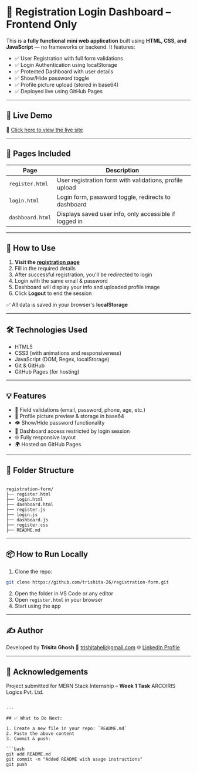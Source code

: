 # 🔐 Registration Login Dashboard – Frontend Only

This is a **fully functional mini web application** built using **HTML, CSS, and JavaScript** — no frameworks or backend. It features:

- ✅ User Registration with full form validations
- ✅ Login Authentication using localStorage
- ✅ Protected Dashboard with user details
- ✅ Show/Hide password toggle
- ✅ Profile picture upload (stored in base64)
- ✅ Deployed live using GitHub Pages

---

## 🚀 Live Demo

🔗 [Click here to view the live site](https://trishita-26.github.io/registration-form/register.html)

---

## 📁 Pages Included

| Page         | Description                                                  |
|--------------|--------------------------------------------------------------|
| `register.html` | User registration form with validations, profile upload     |
| `login.html`    | Login form, password toggle, redirects to dashboard         |
| `dashboard.html`| Displays saved user info, only accessible if logged in      |

---

## 🧪 How to Use

1. **Visit the [registration page](https://trishita-26.github.io/registration-form/register.html)**  
2. Fill in the required details  
3. After successful registration, you'll be redirected to login  
4. Login with the same email & password  
5. Dashboard will display your info and uploaded profile image  
6. Click **Logout** to end the session  

✅ All data is saved in your browser's **localStorage**

---

## 🛠 Technologies Used

- HTML5
- CSS3 (with animations and responsiveness)
- JavaScript (DOM, Regex, localStorage)
- Git & GitHub
- GitHub Pages (for hosting)

---

## 💡 Features

- 🎯 Field validations (email, password, phone, age, etc.)
- 📸 Profile picture preview & storage in base64
- 👁️ Show/Hide password functionality
- 🔐 Dashboard access restricted by login session
- 🌐 Fully responsive layout
- 🌍 Hosted on GitHub Pages

---

## 🧳 Folder Structure

```

registration-form/
├── register.html
├── login.html
├── dashboard.html
├── register.js
├── login.js
├── dashboard.js
├── register.css
├── README.md

````

---

## 📦 How to Run Locally

1. Clone the repo:
```bash
git clone https://github.com/trishita-26/registration-form.git
````

2. Open the folder in VS Code or any editor
3. Open `register.html` in your browser
4. Start using the app

---

## ✍️ Author

Developed by **Trisita Ghosh**
📧 [trishitaheli@gmail.com](mailto:trishitaheli@gmail.com)
🌐 [LinkedIn Profile](https://www.linkedin.com/in/trisitaghosh/)

---

## 🙌 Acknowledgements

Project submitted for MERN Stack Internship – **Week 1 Task**
ARCOIRIS Logics Pvt. Ltd.

````

---

## ✅ What to Do Next:

1. Create a new file in your repo: `README.md`
2. Paste the above content
3. Commit & push:

```bash
git add README.md
git commit -m "Added README with usage instructions"
git push
````

